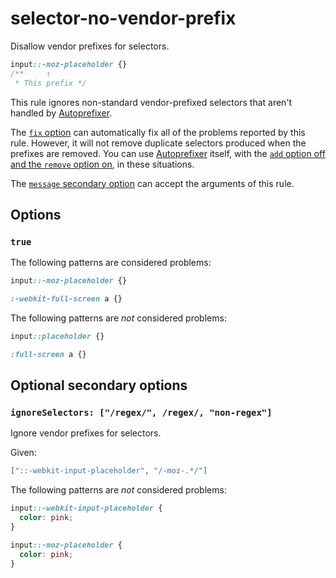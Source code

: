 # selector-no-vendor-prefix

Disallow vendor prefixes for selectors.

<!-- prettier-ignore -->
```css
input::-moz-placeholder {}
/**     ↑
 * This prefix */
```

This rule ignores non-standard vendor-prefixed selectors that aren't handled by [Autoprefixer](https://github.com/postcss/autoprefixer).

The [`fix` option](https://github.com/stylelint/stylelint/tree/15.10.1/docs/user-guide/options.md#fix) can automatically fix all of the problems reported by this rule. However, it will not remove duplicate selectors produced when the prefixes are removed. You can use [Autoprefixer](https://github.com/postcss/autoprefixer) itself, with the [`add` option off and the `remove` option on](https://github.com/postcss/autoprefixer#options), in these situations.

The [`message` secondary option](https://github.com/stylelint/stylelint/tree/15.10.1/docs/user-guide/configure.md#message) can accept the arguments of this rule.

## Options

### `true`

The following patterns are considered problems:

<!-- prettier-ignore -->
```css
input::-moz-placeholder {}
```

<!-- prettier-ignore -->
```css
:-webkit-full-screen a {}
```

The following patterns are _not_ considered problems:

<!-- prettier-ignore -->
```css
input::placeholder {}
```

<!-- prettier-ignore -->
```css
:full-screen a {}
```

## Optional secondary options

### `ignoreSelectors: ["/regex/", /regex/, "non-regex"]`

Ignore vendor prefixes for selectors.

Given:

```json
["::-webkit-input-placeholder", "/-moz-.*/"]
```

The following patterns are _not_ considered problems:

<!-- prettier-ignore -->
```css
input::-webkit-input-placeholder {
  color: pink;
}

input::-moz-placeholder {
  color: pink;
}
```

